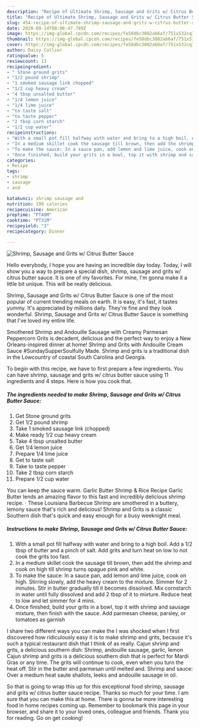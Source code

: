 ```yaml
---
description: "Recipe of Ultimate Shrimp, Sausage and Grits w/ Citrus Butter Sauce"
title: "Recipe of Ultimate Shrimp, Sausage and Grits w/ Citrus Butter Sauce"
slug: 454-recipe-of-ultimate-shrimp-sausage-and-grits-w-citrus-butter-sauce
date: 2020-09-14T08:06:47.789Z
image: https://img-global.cpcdn.com/recipes/fe58dbc3082ab6af/751x532cq70/shrimp-sausage-and-grits-w-citrus-butter-sauce-recipe-main-photo.jpg
thumbnail: https://img-global.cpcdn.com/recipes/fe58dbc3082ab6af/751x532cq70/shrimp-sausage-and-grits-w-citrus-butter-sauce-recipe-main-photo.jpg
cover: https://img-global.cpcdn.com/recipes/fe58dbc3082ab6af/751x532cq70/shrimp-sausage-and-grits-w-citrus-butter-sauce-recipe-main-photo.jpg
author: Daisy Collier
ratingvalue: 5
reviewcount: 13
recipeingredient:
- " Stone ground grits"
- "1/2 pound shrimp"
- "1 smoked sausage link chopped"
- "1/2 cup heavy cream"
- "4 tbsp unsalted butter"
- "1/4 lemon juice"
- "1/4 lime juice"
- "to taste salt"
- "to taste pepper"
- "2 tbsp corn starch"
- "1/2 cup water"
recipeinstructions:
- "With a small pot fill halfway with water and bring to a high boil. Add a 1/2 tbsp of butter and a pinch of salt. Add grits and turn heat on low to not cook the grits too fast."
- "In a medium skillet cook the sausage till brown, then add the shrimp and cook on high till shrimp turns opague pink and white."
- "To make the sauce: In a sauce pan, add lemon and lime juice, cook on high. Stirring slowly, add the heavy cream to the mixture. Simmer for 2 minutes. Stir in butter gradually till it becomes dissolved. Mix cornstarch in water until fully dissolved and add 2 tbsp of it to mixture. Reduce heat to low and let simmer for 4 mins."
- "Once finished, build your grits in a bowl, top it with shrimp and sausage mixture, then finish with the sauce. Add parmesan cheese, parsley, or tomatoes as garnish"
categories:
- Recipe
tags:
- shrimp
- sausage
- and

katakunci: shrimp sausage and 
nutrition: 199 calories
recipecuisine: American
preptime: "PT40M"
cooktime: "PT31M"
recipeyield: "3"
recipecategory: Dinner

---
```



![Shrimp, Sausage and Grits w/ Citrus Butter Sauce](https://img-global.cpcdn.com/recipes/fe58dbc3082ab6af/751x532cq70/shrimp-sausage-and-grits-w-citrus-butter-sauce-recipe-main-photo.jpg)

Hello everybody, I hope you are having an incredible day today. Today, I will show you a way to prepare a special dish, shrimp, sausage and grits w/ citrus butter sauce. It is one of my favorites. For mine, I'm gonna make it a little bit unique. This will be really delicious.

Shrimp, Sausage and Grits w/ Citrus Butter Sauce is one of the most popular of current trending meals on earth. It is easy, it's fast, it tastes yummy. It's appreciated by millions daily. They're fine and they look wonderful. Shrimp, Sausage and Grits w/ Citrus Butter Sauce is something that I've loved my entire life.

Smothered Shrimp and Andouille Sausage with Creamy Parmesan Peppercorn Grits is decadent, delicious and the perfect way to enjoy a New Orleans-inspired dinner at home! Shrimp and Grits with Andouille Cream Sauce #SundaySupperSoulfully Made. Shrimp and grits is a traditional dish in the Lowcountry of coastal South Carolina and Georgia.


To begin with this recipe, we have to first prepare a few ingredients. You can have shrimp, sausage and grits w/ citrus butter sauce using 11 ingredients and 4 steps. Here is how you cook that.

<!--inarticleads1-->

##### The ingredients needed to make Shrimp, Sausage and Grits w/ Citrus Butter Sauce:

1. Get  Stone ground grits
1. Get 1/2 pound shrimp
1. Take 1 smoked sausage link (chopped)
1. Make ready 1/2 cup heavy cream
1. Take 4 tbsp unsalted butter
1. Get 1/4 lemon juice
1. Prepare 1/4 lime juice
1. Get to taste salt
1. Take to taste pepper
1. Take 2 tbsp corn starch
1. Prepare 1/2 cup water


You can keep the sauce warm. Garlic Butter Shrimp &amp; Rice Recipe Garlic Butter lends an amazing flavor to this fast and incredibly delicious shrimp recipe. · These Louisiana Barbecue Shrimp are smothered in a buttery, lemony sauce that&#39;s rich and delicious! Shrimp and Grits is a classic Southern dish that&#39;s quick and easy enough for a busy weeknight meal. 

<!--inarticleads2-->

##### Instructions to make Shrimp, Sausage and Grits w/ Citrus Butter Sauce:

1. With a small pot fill halfway with water and bring to a high boil. Add a 1/2 tbsp of butter and a pinch of salt. Add grits and turn heat on low to not cook the grits too fast.
1. In a medium skillet cook the sausage till brown, then add the shrimp and cook on high till shrimp turns opague pink and white.
1. To make the sauce: In a sauce pan, add lemon and lime juice, cook on high. Stirring slowly, add the heavy cream to the mixture. Simmer for 2 minutes. Stir in butter gradually till it becomes dissolved. Mix cornstarch in water until fully dissolved and add 2 tbsp of it to mixture. Reduce heat to low and let simmer for 4 mins.
1. Once finished, build your grits in a bowl, top it with shrimp and sausage mixture, then finish with the sauce. Add parmesan cheese, parsley, or tomatoes as garnish


I share two different ways you can make the I was shocked when I first discovered how ridiculously easy it is to make shrimp and grits, because it&#39;s such a typical restaurant dish that I think of as really. Cajun shrimp and grits, a delicious southern dish: Shrimp, andouille sausage, garlic, lemon Cajun shrimp and grits is a delicious southern dish that is perfect for Mardi Gras or any time. The grits will continue to cook, even when you turn the heat off. Stir in the butter and parmesan until melted and. Shrimp and sauce: Over a medium heat saute shallots, leeks and andouille sausage in oil. 

So that is going to wrap this up for this exceptional food shrimp, sausage and grits w/ citrus butter sauce recipe. Thanks so much for your time. I am sure that you can make this at home. There is gonna be more interesting food in home recipes coming up. Remember to bookmark this page in your browser, and share it to your loved ones, colleague and friends. Thank you for reading. Go on get cooking!
